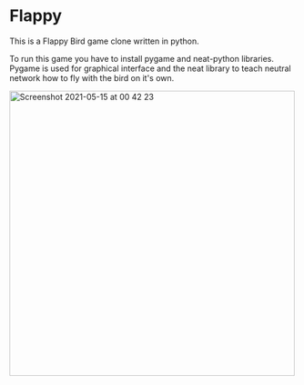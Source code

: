 # Flappy
This is a Flappy Bird game clone written in python. 

To run this game you have to install pygame and neat-python libraries.
Pygame is used for graphical interface and the neat library to teach neutral network how to fly with the bird on it's own.


<img width="501" alt="Screenshot 2021-05-15 at 00 42 23" src="https://user-images.githubusercontent.com/56413591/118338577-c5f4e100-b516-11eb-804b-70d570523436.png">
